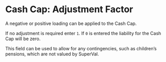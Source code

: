 # Cash Cap: Adjustment Factor

A negative or positive loading can be applied to the Cash Cap.

If no adjustment is required enter `1`. If `0` is entered the liability
for the Cash Cap will be zero.

This field can be used to allow for any contingencies, such as
children’s pensions, which are not valued by SuperVal.
